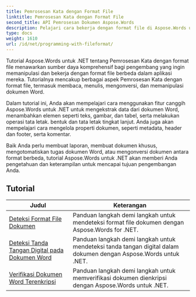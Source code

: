 ```yaml
---
title: Pemrosesan Kata dengan Format File
linktitle: Pemrosesan Kata dengan Format File
second_title: API Pemrosesan Dokumen Aspose.Words
description: Pelajari cara bekerja dengan format file di Aspose.Words untuk .NET. Tutorial memandu Anda melalui berbagai fitur seperti mendeteksi format file, mengkonversi antar format.
type: docs
weight: 1610
url: /id/net/programming-with-fileformat/
---
```

Tutorial Aspose.Words untuk .NET tentang Pemrosesan Kata dengan format file menawarkan sumber daya komprehensif bagi pengembang yang ingin memanipulasi dan bekerja dengan format file berbeda dalam aplikasi mereka. Tutorialnya mencakup berbagai aspek Pemrosesan Kata dengan format file, termasuk membaca, menulis, mengonversi, dan memanipulasi dokumen Word.

Dalam tutorial ini, Anda akan mempelajari cara menggunakan fitur canggih Aspose.Words untuk .NET untuk mengekstrak data dari dokumen Word, menambahkan elemen seperti teks, gambar, dan tabel, serta melakukan operasi tata letak. bentuk dan tata letak tingkat lanjut. Anda juga akan mempelajari cara mengelola properti dokumen, seperti metadata, header dan footer, serta komentar.

Baik Anda perlu membuat laporan, membuat dokumen khusus, mengotomatiskan tugas dokumen Word, atau mengonversi dokumen antara format berbeda, tutorial Aspose.Words untuk .NET akan memberi Anda pengetahuan dan keterampilan untuk mencapai tujuan pengembangan Anda.

 ## Tutorial
| Judul | Keterangan |
| --- | --- |
| [Deteksi Format File Dokumen](./detect-file-format/) | Panduan langkah demi langkah untuk mendeteksi format file dokumen dengan Aspose.Words for .NET. |
| [Deteksi Tanda Tangan Digital pada Dokumen Word](./detect-document-signatures/) | Panduan langkah demi langkah untuk mendeteksi tanda tangan digital dalam dokumen dengan Aspose.Words untuk .NET. |
| [Verifikasi Dokumen Word Terenkripsi](./verify-encrypted-document/) | Panduan langkah demi langkah untuk memverifikasi dokumen dienkripsi dengan Aspose.Words untuk .NET. |